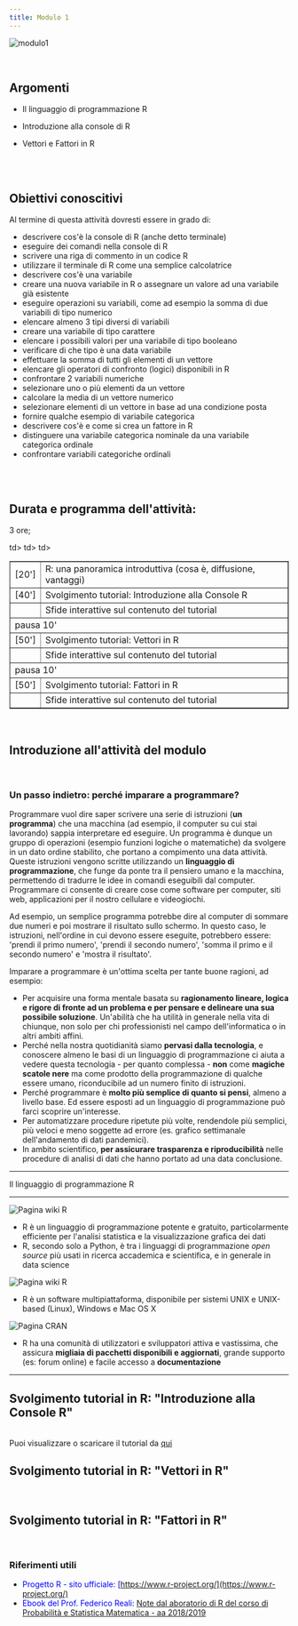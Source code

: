 ```yaml
---
title: Modulo 1
---
```


![modulo1](images/modulo1/modulo1.jpg)

<br>

## Argomenti

- Il linguaggio di programmazione R 

- Introduzione alla console di R
  
- Vettori e Fattori in R


<br>
<br>


## Obiettivi conoscitivi


Al termine di questa attività dovresti essere in grado di:
<br>

- descrivere cos'è la console di R (anche detto terminale)
- eseguire dei comandi nella console di R
- scrivere una riga di commento in un codice R
- utilizzare il terminale di R come una semplice calcolatrice
- descrivere cos'è una variabile
- creare una nuova variabile in R o assegnare un valore ad una variabile già esistente
- eseguire operazioni su variabili, come ad esempio la somma di due variabili di tipo numerico
- elencare almeno 3 tipi diversi di variabili
- creare una variabile di tipo carattere
- elencare i possibili valori per una variabile di tipo booleano
- verificare di che tipo è una data variabile
- effettuare la somma di tutti gli elementi di un vettore
- elencare gli operatori di confronto (logici) disponibili in R
- confrontare 2 variabili numeriche
- selezionare uno o più elementi da un vettore
- calcolare la media di un vettore numerico
- selezionare elementi di un vettore in base ad una condizione posta
- fornire qualche esempio di variabile categorica
- descrivere cos'è e come si crea un fattore in R
- distinguere una variabile categorica nominale da una variabile categorica ordinale
- confrontare variabili categoriche ordinali

<br>
<br>

## Durata e programma dell'attività:

3 ore;

<table border="1" width="700">
	<tr>
		<td>[20']</td>
		<td>R: una panoramica introduttiva (cosa è, diffusione, vantaggi)</td>
	</tr>
	<tr>
		<td>[40']</td>
		<td>Svolgimento tutorial: Introduzione alla Console R</td>
	</tr>
	<tr>
		<td></td>td>
		<td>Sfide interattive sul contenuto del tutorial</td>		
	</tr>
	<tr>
	<td colspan="2">pausa 10'</td>
	</tr>
	<tr>
		<td>[50']</td>
		<td>Svolgimento tutorial: Vettori in R</td>
	</tr>
	<tr>
		<td></td>td>
		<td>Sfide interattive sul contenuto del tutorial</td>		
	</tr>
	<tr>
	<td colspan="2">pausa 10'</td>
	</tr>	
	<tr>
		<td>[50']</td>
		<td>Svolgimento tutorial: Fattori in R</td>		
	</tr>	
	<tr>
		<td></td>td>
		<td>Sfide interattive sul contenuto del tutorial</td>		
	</tr>
</table>

<br>

## Introduzione all'attività del modulo

<br>

### Un passo indietro: perché imparare a programmare?

Programmare vuol dire saper scrivere una serie di istruzioni (**un programma**) che una macchina (ad esempio, il computer su cui stai lavorando) sappia interpretare ed eseguire. 
Un programma è dunque un gruppo di operazioni (esempio funzioni logiche o matematiche) da svolgere in un dato ordine stabilito, che portano a compimento una data attività. 
Queste istruzioni vengono scritte utilizzando un **linguaggio di programmazione**, che funge da ponte tra il pensiero umano e la macchina, permettendo di tradurre le idee in comandi eseguibili dal computer. 
Programmare ci consente di creare cose come software per computer, siti web, applicazioni per il nostro cellulare e videogiochi.

Ad esempio, un semplice programma potrebbe dire al computer di sommare due numeri e poi mostrare il risultato sullo schermo. In questo caso, le istruzioni, nell'ordine in cui devono essere eseguite, potrebbero essere: 'prendi il primo numero', 'prendi il secondo numero', 'somma il primo e il secondo numero' e 'mostra il risultato'.

Imparare a programmare è un'ottima scelta per tante buone ragioni, ad esempio: <br>
- Per acquisire una forma mentale basata su **ragionamento lineare, logica e rigore di fronte ad un problema e per pensare e delineare una sua possibile soluzione**. Un'abilità che ha utilità in generale nella vita di chiunque, non solo per chi professionisti nel campo dell'informatica o in altri ambiti affini.
- Perché nella nostra quotidianità siamo **pervasi dalla tecnologia**, e conoscere almeno le basi di un linguaggio di programmazione ci aiuta a vedere questa tecnologia - per quanto complessa - **non** come **magiche scatole nere** ma come prodotto della programmazione di qualche essere umano, riconducibile ad un numero finito di istruzioni.
- Perché programmare è **molto più semplice di quanto si pensi**, almeno a livello base. Ed essere esposti ad un linguaggio di programmazione può farci scoprire un'interesse.
- Per automatizzare procedure ripetute più volte, rendendole più semplici, più veloci e meno soggette ad errore (es. grafico settimanale dell'andamento di dati pandemici).
- In ambito scientifico, **per assicurare trasparenza e riproducibilità** nelle procedure di analisi di dati che hanno portato ad una data conclusione.

<hr>
Il linguaggio di programmazione R
<hr>

![Pagina wiki R](images/modulo1/R_page.png)


- R è un linguaggio di programmazione potente e gratuito, particolarmente efficiente per l'analisi statistica e la visualizzazione grafica dei dati
- R, secondo solo a Python, è tra i linguaggi di programmazione *open source* più usati in ricerca accademica e scientifica, e in generale in data science

![Pagina wiki R](images/modulo1/R_page2.png)

- R è un software multipiattaforma, disponibile per sistemi UNIX e UNIX-based (Linux), Windows e Mac OS X

![Pagina CRAN](images/modulo1/CRAN.png)

- R ha una comunità di utilizzatori e sviluppatori attiva e vastissima, che assicura **migliaia di pacchetti disponibili e aggiornati**, grande supporto (es: forum online) e facile accesso a **documentazione**

___

## Svolgimento tutorial in R: "Introduzione alla Console R"
<br>Puoi visualizzare o scaricare il tutorial da [qui](https://maghetta.github.io/Corso-R-livello-base__BBC/Introduzione_alla_Console_R)

## Svolgimento tutorial in R: "Vettori in R"
<br>

## Svolgimento tutorial in R: "Fattori in R"
<br>



### Riferimenti utili

- <span style="color:blue;">Progetto R - sito ufficiale: [https://www.r-project.org/](https://www.r-project.org/)</span>
- <span style="color:blue;">Ebook del Prof. Federico Reali: [Note dal aboratorio di R del corso di Probabilità e Statistica Matematica - aa 2018/2019](https://thefreolo.github.io/book/primi-passi-con-r.html)</span>
